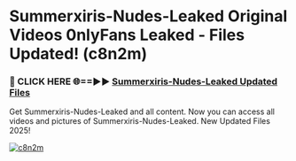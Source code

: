 # Summerxiris-Nudes-Leaked Original Videos 0nlyFans Leaked - Files Updated! (c8n2m)

<h3>🔴 CLICK HERE 🌐==►► <a href="https://tinyurl.com/4mcuefdz" rel="nofollow">Summerxiris-Nudes-Leaked Updated Files</a></h3>

Get Summerxiris-Nudes-Leaked and all content. Now you can access all videos and pictures of Summerxiris-Nudes-Leaked. New Updated Files 2025!

[![c8n2m](https://i.imgur.com/StAQSOY.gif)](https://tinyurl.com/4mcuefdz)
